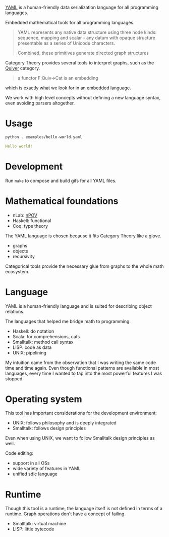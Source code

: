 [YAML] is a human-friendly data serialization language for all programming languages.

Embedded mathematical tools for all programming languages.

> YAML represents any native data structure using three node kinds: sequence, mapping and scalar - any datum with opaque structure presentable as a series of Unicode characters.
>
> Combined, these primitives generate directed graph structures

Category Theory provides several tools to interpret graphs, such as the [Quiver] category.

> a functor F:Quiv→Cat is an embedding

which is exactly what we look for in an embedded language.

We work with high level concepts without defining a new language syntax, even avoiding parsers altogether.

[YAML]: https://yaml.org/
[Quiver]: https://ncatlab.org/nlab/show/quiver

# Usage

```sh
python . examples/hello-world.yaml
```
```yaml
Hello world!
```

# Development

Run `make` to compose and build gifs for all YAML files.

# Mathematical foundations

* nLab: [nPOV]
* Haskell: functional
* Coq: type theory

The YAML language is chosen because it fits Category Theory like a glove.
* graphs
* objects
* recursivity

Categorical tools provide the necessary glue from graphs to the whole math ecosystem.

# Language

YAML is a human-friendly language and is suited for describing object relations.

The languages that helped me bridge math to programming:
* Haskell: do notation
* Scala: for comprehensions, cats
* Smalltalk: method call syntax
* LISP: code as data
* UNIX: pipelining

My intuition came from the observation that I was writing the same code time and time again.
Even though functional patterns are available in most languages,
every time I wanted to tap into the most powerful features I was stopped.

# Operating system

This tool has important considerations for the development environment:
* UNIX: follows philosophy and is deeply integrated
* Smalltalk: follows design principles

Even when using UNIX, we want to follow Smalltalk design principles as well.

Code editing:
* support in all OSs
* wide variety of features in YAML
* unified sdlc language

# Runtime

Though this tool is a runtime, the language itself is not defined in terms of a runtime.
Graph operations don't have a concept of failing.

* Smalltalk: virtual machine
* LISP: little bytecode


[nPOV]: https://ncatlab.org/nlab/show/nPOV
